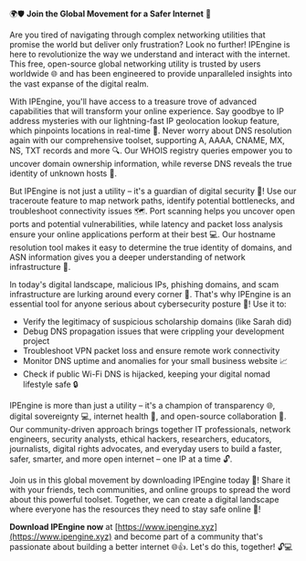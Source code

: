 🌍🛡️ **Join the Global Movement for a Safer Internet** 🚀

Are you tired of navigating through complex networking utilities that promise the world but deliver only frustration? Look no further! IPEngine is here to revolutionize the way we understand and interact with the internet. This free, open-source global networking utility is trusted by users worldwide 🌐 and has been engineered to provide unparalleled insights into the vast expanse of the digital realm.

With IPEngine, you'll have access to a treasure trove of advanced capabilities that will transform your online experience. Say goodbye to IP address mysteries with our lightning-fast IP geolocation lookup feature, which pinpoints locations in real-time 📍. Never worry about DNS resolution again with our comprehensive toolset, supporting A, AAAA, CNAME, MX, NS, TXT records and more 🔍. Our WHOIS registry queries empower you to uncover domain ownership information, while reverse DNS reveals the true identity of unknown hosts 🔑.

But IPEngine is not just a utility – it's a guardian of digital security 🚫! Use our traceroute feature to map network paths, identify potential bottlenecks, and troubleshoot connectivity issues 🗺️. Port scanning helps you uncover open ports and potential vulnerabilities, while latency and packet loss analysis ensure your online applications perform at their best 💻. Our hostname resolution tool makes it easy to determine the true identity of domains, and ASN information gives you a deeper understanding of network infrastructure 🔌.

In today's digital landscape, malicious IPs, phishing domains, and scam infrastructure are lurking around every corner 🚨. That's why IPEngine is an essential tool for anyone serious about cybersecurity posture 💪! Use it to:

* Verify the legitimacy of suspicious scholarship domains (like Sarah did)
* Debug DNS propagation issues that were crippling your development project
* Troubleshoot VPN packet loss and ensure remote work connectivity
* Monitor DNS uptime and anomalies for your small business website 📈
* Check if public Wi-Fi DNS is hijacked, keeping your digital nomad lifestyle safe 🔒

IPEngine is more than just a utility – it's a champion of transparency 🌐, digital sovereignty 💻, internet health 👥, and open-source collaboration 🤝. Our community-driven approach brings together IT professionals, network engineers, security analysts, ethical hackers, researchers, educators, journalists, digital rights advocates, and everyday users to build a faster, safer, smarter, and more open internet – one IP at a time 🔓.

Join us in this global movement by downloading IPEngine today 📲! Share it with your friends, tech communities, and online groups to spread the word about this powerful toolset. Together, we can create a digital landscape where everyone has the resources they need to stay safe online 💪!

**Download IPEngine now** at [https://www.ipengine.xyz](https://www.ipengine.xyz) and become part of a community that's passionate about building a better internet 🌐👍. Let's do this, together! 🔓💻
